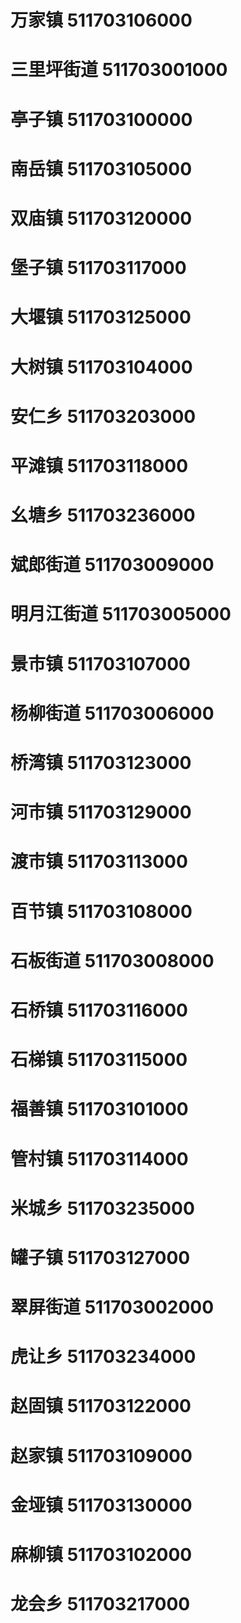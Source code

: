 # 万家镇 511703106000
# 三里坪街道 511703001000
# 亭子镇 511703100000
# 南岳镇 511703105000
# 双庙镇 511703120000
# 堡子镇 511703117000
# 大堰镇 511703125000
# 大树镇 511703104000
# 安仁乡 511703203000
# 平滩镇 511703118000
# 幺塘乡 511703236000
# 斌郎街道 511703009000
# 明月江街道 511703005000
# 景市镇 511703107000
# 杨柳街道 511703006000
# 桥湾镇 511703123000
# 河市镇 511703129000
# 渡市镇 511703113000
# 百节镇 511703108000
# 石板街道 511703008000
# 石桥镇 511703116000
# 石梯镇 511703115000
# 福善镇 511703101000
# 管村镇 511703114000
# 米城乡 511703235000
# 罐子镇 511703127000
# 翠屏街道 511703002000
# 虎让乡 511703234000
# 赵固镇 511703122000
# 赵家镇 511703109000
# 金垭镇 511703130000
# 麻柳镇 511703102000
# 龙会乡 511703217000
